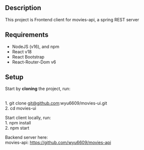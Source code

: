 ## Description

This project is Frontend client for movies-api, a spring REST server 

## Requirements

- NodeJS (v16), and npm
- React v18
- React Bootstrap
- React-Router-Dom v6

## Setup

Start by **cloning** the project, run:

</br> 1. git clone git@github.com:wyu6609/movies-ui.git
</br> 2. cd movies-ui

Start client locally, run:
</br> 1. npm install
</br> 2. npm start

Backend server here:
</br>movies-api: https://github.com/wyu6609/movies-api
